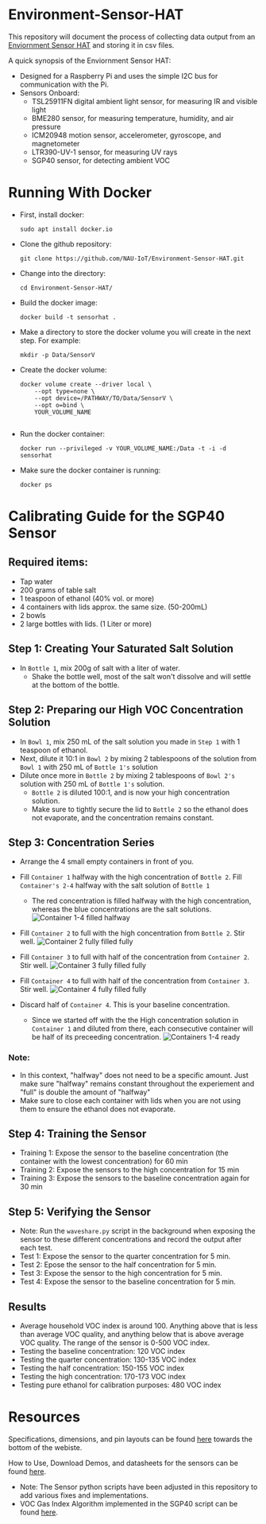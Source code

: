 # Environment-Sensor-HAT
This repository will document the process of collecting data output from an [Enviornment Sensor HAT](https://www.waveshare.com/environment-sensor-hat.htm) and storing it in csv files. 

A quick synopsis of the Enviornment Sensor HAT:
  - Designed for a Raspberry Pi and uses the simple I2C bus for communication with the Pi.
  - Sensors Onboard:
      - TSL25911FN digital ambient light sensor, for measuring IR and visible light
      - BME280 sensor, for measuring temperature, humidity, and air pressure
      - ICM20948 motion sensor, accelerometer, gyroscope, and magnetometer
      - LTR390-UV-1 sensor, for measuring UV rays
      - SGP40 sensor, for detecting ambient VOC
   
# Running With Docker
   - First, install docker:
     ```
     sudo apt install docker.io
     ```
   - Clone the github repository:
     ```
     git clone https://github.com/NAU-IoT/Environment-Sensor-HAT.git
     ```
   - Change into the directory:
     ```
     cd Environment-Sensor-HAT/
     ```
   - Build the docker image:
     ```
     docker build -t sensorhat .
     ```
   - Make a directory to store the docker volume you will create in the next step. For example:
     ```
     mkdir -p Data/SensorV
     ```
   - Create the docker volume:
     ```
     docker volume create --driver local \
         --opt type=none \
         --opt device=/PATHWAY/TO/Data/SensorV \
         --opt o=bind \
         YOUR_VOLUME_NAME
    
  - Run the docker container:
    ```
    docker run --privileged -v YOUR_VOLUME_NAME:/Data -t -i -d sensorhat
    ```
  - Make sure the docker container is running:
    ```
    docker ps
    ```
# Calibrating Guide for the SGP40 Sensor
## Required items:
* Tap water
* 200 grams of table salt
* 1 teaspoon of ethanol (40% vol. or more)
* 4 containers with lids approx. the same size. (50-200mL)
* 2 bowls
* 2 large bottles with lids. (1 Liter or more)
## Step 1: Creating Your Saturated Salt Solution
* In `Bottle 1`, mix 200g of salt with a liter of water.
  * Shake the bottle well, most of the salt won't dissolve and will settle at the bottom of the bottle.
## Step 2: Preparing our High VOC Concentration Solution
* In `Bowl 1`, mix 250 mL of the salt solution you made in `Step 1` with 1 teaspoon of ethanol.
* Next, dilute it 10:1 in `Bowl 2` by mixing 2 tablespoons of the solution from `Bowl 1` with 250 mL of `Bottle 1's` solution
* Dilute once more in `Bottle 2` by mixing 2 tablespoons of `Bowl 2's` solution with 250 mL of `Bottle 1's` solution.
  * `Bottle 2` is diluted 100:1, and is now your high concentration solution.
  * Make sure to tightly secure the lid to `Bottle 2` so the ethanol does not evaporate, and the concentration remains constant.
## Step 3: Concentration Series
* Arrange the 4 small empty containers in front of you.
* Fill `Container 1` halfway with the high concentration of `Bottle 2`. Fill `Container's 2-4` halfway with the salt solution of `Bottle 1`
  * The red concentration is filled halfway with the high concentration, whereas the blue concentrations are the salt solutions. 
![Container 1-4 filled halfway](https://i.imgur.com/ilFy8bp.png)

* Fill `Container 2` to full with the high concentration from `Bottle 2`. Stir well.
![Container 2 fully filled fully](https://i.imgur.com/0KubbGQ.png)
* Fill `Container 3` to full with half of the concentration from `Container 2`. Stir well.
![Container 3 fully filled fully](https://i.imgur.com/yF2tcGH.png)
* Fill `Container 4` to full with half of the concentration from `Container 3`. Stir well.
![Container 4 fully filled fully](https://i.imgur.com/hPDDckE.png)
* Discard half of `Container 4`. This is your baseline concentration.
  * Since we started off with the the High concentration solution in `Container 1` and diluted from there, each consecutive container will be half of its preceeding concentration. 
![Containers 1-4 ready](https://i.imgur.com/fDC8vvC.png)
### Note: 
  * In this context, "halfway" does not need to be a specific amount. Just make sure "halfway" remains constant throughout the experiement and "full" is double the amount of "halfway"
  * Make sure to close each container with lids when you are not using them to ensure the ethanol does not evaporate. 
## Step 4: Training the Sensor
* Training 1: Expose the sensor to the baseline concentration (the container with the lowest concentration) for 60 min
* Training 2: Expose the sensors to the high concentration for 15 min
* Training 3: Expose the sensors to the baseline concentration again for 30 min
## Step 5: Verifying the Sensor
* Note: Run the `waveshare.py` script in the background when exposing the sensor to these different concentrations and record the output after each test.
* Test 1: Expose the sensor to the quarter concentration for 5 min.
* Test 2: Epose the sensor to the half concentration for 5 min.
* Test 3: Expose the sensor to the high concentration for 5 min.
* Test 4: Expose the sensor to the baseline concentration for 5 min.

## Results
* Average household VOC index is around 100. Anything above that is less than average VOC quality, and anything below that is above average VOC quality. The range of the sensor is 0-500 VOC index.
* Testing the baseline concentration: 120 VOC index
* Testing the quarter concentration: 130-135 VOC index
* Testing the half concentration: 150-155 VOC index
* Testing the high concentration: 170-173 VOC index
* Testing pure ethanol for calibration purposes: 480 VOC index

# Resources
Specifications, dimensions, and pin layouts can be found [here](https://www.waveshare.com/environment-sensor-hat.htm) towards the bottom of the webiste. 

How to Use, Download Demos, and datasheets for the sensors can be found [here](https://www.waveshare.com/wiki/Environment_Sensor_HAT).
  - Note: The Sensor python scripts have been adjusted in this repository to add various fixes and implementations. 
  - VOC Gas Index Algorithm implemented in the SGP40 script can be found [here](https://github.com/Sensirion/gas-index-algorithm/blob/master/python-wrapper/README.rst).
